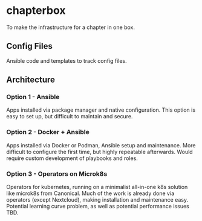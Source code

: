 # chapterbox
To make the infrastructure for a chapter in one box.

## Config Files
Ansible code and templates to track config files.

## Architecture

### Option 1 - Ansible
Apps installed via package manager and native configuration. This option is easy to set up, but difficult to maintain and secure.

### Option 2 - Docker + Ansible
Apps installed via Docker or Podman, Ansible setup and maintenance. More difficult to configure the first time, but highly repeatable afterwards. Would require custom development of playbooks and roles.

### Option 3 - Operators on Microk8s
Operators for kubernetes, running on a minimalist all-in-one k8s solution like microk8s from Canonical. Much of the work is already done via operators (except Nextcloud), making installation and maintenance easy. Potential learning curve problem, as well as potential performance issues TBD.